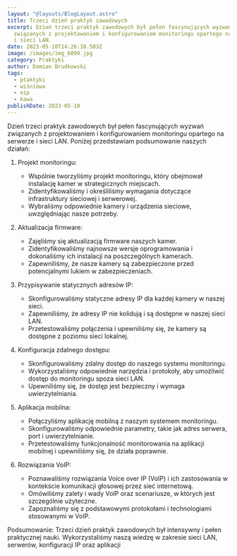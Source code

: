 ```yaml
---
layout: "@layouts/BlogLayout.astro"
title: Trzeci dzień praktyk zawodowych
excerpt: Dzień trzeci praktyk zawodowych był pełen fascynujących wyzwań
  związanych z projektowaniem i konfigurowaniem monitoringu opartego na serwerze
  i sieci LAN.
date: 2023-05-10T14:26:18.503Z
image: /images/img_6899.jpg
category: Praktyki
author: Damian Brudkowski
tags:
  - ptaktyki
  - wiśniowa
  - eip
  - kawa
publishDate: 2023-05-10
---
```


Dzień trzeci praktyk zawodowych był pełen fascynujących wyzwań związanych z projektowaniem i konfigurowaniem monitoringu opartego na serwerze i sieci LAN. Poniżej przedstawiam podsumowanie naszych działań:

1. Projekt monitoringu:
   - Wspólnie tworzyliśmy projekt monitoringu, który obejmował instalację kamer w strategicznych miejscach.
   - Zidentyfikowaliśmy i określiliśmy wymagania dotyczące infrastruktury sieciowej i serwerowej.
   - Wybraliśmy odpowiednie kamery i urządzenia sieciowe, uwzględniając nasze potrzeby.

2. Aktualizacja firmware:
   - Zajęliśmy się aktualizacją firmware naszych kamer.
   - Zidentyfikowaliśmy najnowsze wersje oprogramowania i dokonaliśmy ich instalacji na poszczególnych kamerach.
   - Zapewniliśmy, że nasze kamery są zabezpieczone przed potencjalnymi lukiem w zabezpieczeniach.

3. Przypisywanie statycznych adresów IP:
   - Skonfigurowaliśmy statyczne adresy IP dla każdej kamery w naszej sieci.
   - Zapewniliśmy, że adresy IP nie kolidują i są dostępne w naszej sieci LAN.
   - Przetestowaliśmy połączenia i upewniliśmy się, że kamery są dostępne z poziomu sieci lokalnej.

4. Konfiguracja zdalnego dostępu:
   - Skonfigurowaliśmy zdalny dostęp do naszego systemu monitoringu.
   - Wykorzystaliśmy odpowiednie narzędzia i protokoły, aby umożliwić dostęp do monitoringu spoza sieci LAN.
   - Upewniliśmy się, że dostęp jest bezpieczny i wymaga uwierzytelniania.

5. Aplikacja mobilna:
   - Połączyliśmy aplikację mobilną z naszym systemem monitoringu.
   - Skonfigurowaliśmy odpowiednie parametry, takie jak adres serwera, port i uwierzytelnianie.
   - Przetestowaliśmy funkcjonalność monitorowania na aplikacji mobilnej i upewniliśmy się, że działa poprawnie.

6. Rozwiązania VoIP:
   - Poznawaliśmy rozwiązania Voice over IP (VoIP) i ich zastosowania w kontekście komunikacji głosowej przez sieć internetową.
   - Omówiliśmy zalety i wady VoIP oraz scenariusze, w których jest szczególnie użyteczne.
   - Zapoznaliśmy się z podstawowymi protokołami i technologiami stosowanymi w VoIP.

Podsumowanie:
Trzeci dzień praktyk zawodowych był intensywny i pełen praktycznej nauki. Wykorzystaliśmy naszą wiedzę w zakresie sieci LAN, serwerów, konfiguracji IP oraz aplikacji

